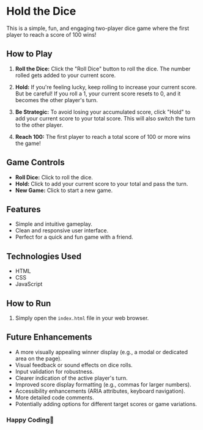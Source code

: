 # Hold the Dice

This is a simple, fun, and engaging two-player dice game where the first player to reach a score of 100 wins!

## How to Play

1.  **Roll the Dice:** Click the "Roll Dice" button to roll the dice.  The number rolled gets added to your current score.

2.  **Hold:** If you're feeling lucky, keep rolling to increase your current score. But be careful! If you roll a 1, your current score resets to 0, and it becomes the other player's turn.

3.  **Be Strategic:** To avoid losing your accumulated score, click "Hold" to add your current score to your total score. This will also switch the turn to the other player.

4.  **Reach 100:** The first player to reach a total score of 100 or more wins the game!

## Game Controls

*   **Roll Dice:** Click to roll the dice.
*   **Hold:** Click to add your current score to your total and pass the turn.
*   **New Game:** Click to start a new game.

## Features

*   Simple and intuitive gameplay.
*   Clean and responsive user interface.
*   Perfect for a quick and fun game with a friend.

## Technologies Used

*   HTML
*   CSS
*   JavaScript

## How to Run

1.  Simply open the `index.html` file in your web browser.

## Future Enhancements

*   A more visually appealing winner display (e.g., a modal or dedicated area on the page).
*   Visual feedback or sound effects on dice rolls.
*   Input validation for robustness.
*   Clearer indication of the active player's turn.
*   Improved score display formatting (e.g., commas for larger numbers).
*   Accessibility enhancements (ARIA attributes, keyboard navigation).
*   More detailed code comments.
*   Potentially adding options for different target scores or game variations.

### Happy Coding🚀
